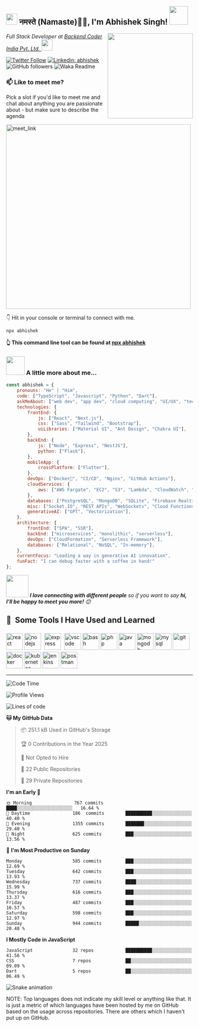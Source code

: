 <h2><img src="https://emojis.slackmojis.com/emojis/images/1531849430/4246/blob-sunglasses.gif?1531849430" width="30"/> नमस्ते (Namaste)🙏🏻, I'm Abhishek Singh! <img src="https://media.giphy.com/media/12oufCB0MyZ1Go/giphy.gif" width="50"></h2>
<img align='right' src="https://media.giphy.com/media/M9gbBd9nbDrOTu1Mqx/giphy.gif" width="230">
<p><em>Full Stack Developer at <a href="https://backendcodersindia.com/">Backend Coder India Pvt. Ltd.
</a><img src="https://media.giphy.com/media/WUlplcMpOCEmTGBtBW/giphy.gif" width="30"> 
</em></p>

[![Twitter Follow](https://img.shields.io/twitter/follow/misterabhishek?label=Follow)](https://x.com/Abhishe91196437)
[![Linkedin: abhishek](https://img.shields.io/badge/-abhishek-blue?style=flat-square&logo=Linkedin&logoColor=white&link=https://www.linkedin.com/in/abhishek-singh-b568171ba/)](https://www.linkedin.com/in/abhishek-singh-b568171ba/)
![GitHub followers](https://img.shields.io/github/followers/anmol098?label=Follow&style=social)
![Waka Readme](https://github.com/anmol098/anmol098/workflows/Waka%20Readme/badge.svg)

### 📫 Like to meet me?

Pick a slot if you'd like to meet me and chat about anything you are passionate about - but make sure to describe the agenda

<a href="https://calendly.com/abhisheksingh4115/30min" target="_blank"><img width="498" alt="meet_link" src="https://user-images.githubusercontent.com/15426564/144297439-f530f383-e73e-41e0-9914-a9b7d3f432e5.png"></a>

👇 Hit in your console or terminal to connect with me.

```bash
npx abhishek
```
**👆 This command line tool can be found at [npx abhishek](https://github.com/anmol098/npx_card)**

### <img src="https://media.giphy.com/media/VgCDAzcKvsR6OM0uWg/giphy.gif" width="50"> A little more about me...  

```javascript
const abhishek = {
    pronouns: "He" | "Him",
    code: ["TypeScript", "Javascript", "Python", "Dart"],
    askMeAbout: ["web dev", "app dev", "cloud computing", "UI/UX", "tech trends"],
    technologies: {
        frontEnd: {
            js: ["React", "Next.js"],
            css: ["Sass", "Tailwind", "Bootstrap"],
            uiLibraries: ["Material UI", "Ant Design", "Chakra UI"],
        },
        backEnd: {
            js: ["Node", "Express", "NestJS"],
            python: ["Flask"],
        },
        mobileApp: {
            crossPlatform: ["Flutter"],
        },
        devOps: ["Docker🐳", "CI/CD", "Nginx", "GitHub Actions"],
        cloudServices: {
            aws: ["AWS Fargate", "EC2", "S3", "Lambda", "CloudWatch", "RDS"],
        },
        databases: ["PostgreSQL", "MongoDB", "SQLite", "Firebase Realtime DB", "redis"],
        misc: ["Socket.IO", "REST APIs", "WebSockets", "Cloud Functions"],
        generativeAI: ["GPT", "Vectorization"],
    },
    architecture: {
        frontEnd: ["SPA", "SSR"],
        backEnd: ["microservices", "monolithic", "serverless"],
        devOps: ["CloudFormation", "Serverless Framework"],
        databases: ["Relational", "NoSQL", "In-memory"],
    },
    currentFocus: "Leading a way in generative AI innovation",
    funFact: "I can debug faster with a coffee in hand!"
};
```

<img src="https://media.giphy.com/media/LnQjpWaON8nhr21vNW/giphy.gif" width="60"> <em><b>I love connecting with different people</b> so if you want to say <b>hi, I'll be happy to meet you more!</b> 😊</em>

<h2> 🚀 &nbsp;Some Tools I Have Used and Learned</h2>
<p align="left">
  <!-- React -->
  <img src="https://cdn.jsdelivr.net/gh/devicons/devicon/icons/react/react-original.svg" alt="react" width="45" height="45"/>
  <!-- Node.js -->
  <img src="https://cdn.jsdelivr.net/gh/devicons/devicon/icons/nodejs/nodejs-original.svg" alt="nodejs" width="45" height="45"/>
  <!-- Express -->
  <img src="https://cdn.jsdelivr.net/gh/devicons/devicon/icons/express/express-original.svg" alt="express" width="45" height="45" style="background-color: white; padding: 5px; border-radius: 5px;"/>
  <!-- VS Code -->
  <img src="https://cdn.jsdelivr.net/gh/devicons/devicon/icons/vscode/vscode-original.svg" alt="vscode" width="45" height="45"/>
  <!-- Bash -->
  <img src="https://cdn.jsdelivr.net/gh/devicons/devicon/icons/bash/bash-original.svg" alt="bash" width="45" height="45"/>
  <!-- PHP -->
  <img src="https://cdn.jsdelivr.net/gh/devicons/devicon/icons/php/php-original.svg" alt="php" width="45" height="45"/>
  <!-- Java -->
  <img src="https://cdn.jsdelivr.net/gh/devicons/devicon/icons/java/java-original.svg" alt="java" width="45" height="45"/>
  <!-- MongoDB -->
  <img src="https://cdn.jsdelivr.net/gh/devicons/devicon/icons/mongodb/mongodb-original.svg" alt="mongodb" width="45" height="45"/>
  <!-- SQL -->
  <img src="https://cdn.jsdelivr.net/gh/devicons/devicon/icons/mysql/mysql-original.svg" alt="mysql" width="45" height="45"/>
  <!-- Git -->
  <img src="https://cdn.jsdelivr.net/gh/devicons/devicon/icons/git/git-original.svg" alt="git" width="45" height="45"/>
  <!-- DevOps -->
  <img src="https://cdn.jsdelivr.net/gh/devicons/devicon/icons/docker/docker-original.svg" alt="docker" width="45" height="45"/>
  <img src="https://cdn.jsdelivr.net/gh/devicons/devicon/icons/kubernetes/kubernetes-plain.svg" alt="kubernetes" width="45" height="45"/>
  <img src="https://cdn.jsdelivr.net/gh/devicons/devicon/icons/jenkins/jenkins-original.svg" alt="jenkins" width="45" height="45"/>
  <!-- Postman -->
  <img src="https://seeklogo.com/images/P/postman-logo-F43375A2EB-seeklogo.com.png" alt="postman" width="45" height="45"/>
</p>



---
<!--START_SECTION:waka-->
![Code Time](http://img.shields.io/badge/Code%20Time-3%2C541%20hrs%205%20mins-blue)

![Profile Views](http://img.shields.io/badge/Profile%20Views-785-blue)

![Lines of code](https://img.shields.io/badge/From%20Hello%20World%20I%27ve%20Written-6.7%20million%20lines%20of%20code-blue)

**🐱 My GitHub Data** 

> 📦 251.1 kB Used in GitHub's Storage 
 > 
> 🏆 0 Contributions in the Year 2025
 > 
> 🚫 Not Opted to Hire
 > 
> 📜 22 Public Repositories 
 > 
> 🔑 29 Private Repositories 
 > 
**I'm an Early 🐤** 

```text
🌞 Morning                767 commits         ████░░░░░░░░░░░░░░░░░░░░░   16.64 % 
🌆 Daytime                186  commits        ██████████░░░░░░░░░░░░░░░   40.40 % 
🌃 Evening                1355 commits        ███████░░░░░░░░░░░░░░░░░░   29.40 % 
🌙 Night                  625 commits         ███░░░░░░░░░░░░░░░░░░░░░░   13.56 % 
```
📅 **I'm Most Productive on Sunday** 

```text
Monday                   585 commits         ███░░░░░░░░░░░░░░░░░░░░░░   12.69 % 
Tuesday                  642 commits         ███░░░░░░░░░░░░░░░░░░░░░░   13.93 % 
Wednesday                737 commits         ████░░░░░░░░░░░░░░░░░░░░░   15.99 % 
Thursday                 616 commits         ███░░░░░░░░░░░░░░░░░░░░░░   13.37 % 
Friday                   487 commits         ███░░░░░░░░░░░░░░░░░░░░░░   10.57 % 
Saturday                 598 commits         ███░░░░░░░░░░░░░░░░░░░░░░   12.97 % 
Sunday                   944 commits         █████░░░░░░░░░░░░░░░░░░░░   20.48 % 
```


**I Mostly Code in JavaScript** 

```text
JavaScript               32 repos            ██████████░░░░░░░░░░░░░░░   41.56 % 
CSS                      7 repos             ██░░░░░░░░░░░░░░░░░░░░░░░   09.09 %  
Dart                     5 repos             ██░░░░░░░░░░░░░░░░░░░░░░░   06.49 % 
```
![Snake animation](https://github.com/abhivlogsingh/abhivlogsingh/blob/output/github-contribution-grid-snake.svg)


<!--END_SECTION:waka-->

NOTE: Top languages does not indicate my skill level or anything like that. It is just a metric of which languages have been hosted by me on GitHub based on the usage across repositories. There are others which I haven't put up on GitHub.
